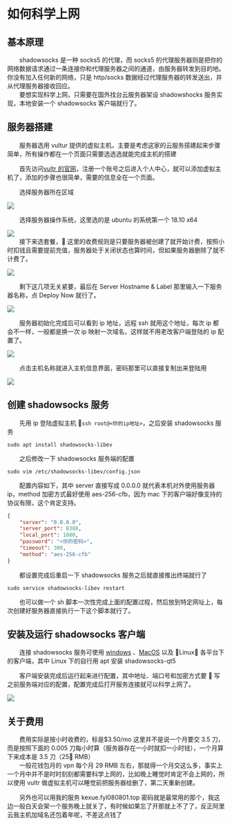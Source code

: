 # 如何科学上网

## 基本原理

&emsp;&emsp;shadowsocks 是一种 socks5 的代理，而 socks5 的代理服务器则是把你的网络数据请求通过一条连接你和代理服务器之间的通道，由服务器转发到目的地。你没有加入任何新的网络，只是 http/socks 数据经过代理服务器的转发送出，并从代理服务器接收回应。  
&emsp;&emsp;要想实现科学上网，只需要在国外找台云服务器架设 shadowshocks 服务实现，本地安装一个 shadowsocks 客户端就行了。

## 服务器搭建

&emsp;&emsp;服务器选用 vultur 提供的虚拟主机，主要是考虑这家的云服务搭建起来步骤简单，所有操作都在一个页面只需要选选选就能完成主机的搭建

&emsp;&emsp;首先访问[vultr 的官网](https://www.vultr.com)，注册一个账号之后进入个人中心，就可以添加虚拟主机了，添加的步骤也很简单，需要的信息全在一个页面。

&emsp;&emsp;选择服务器所在区域

![](https://ws1.sinaimg.cn/large/006tNbRwly1fx6hxtpe2tj31kw0xcdpo.jpg)

&emsp;&emsp;选择服务器操作系统，这里选的是 ubuntu 的系统第一个 18.10 x64

![](https://ws3.sinaimg.cn/large/006tNbRwly1fx6i19jl1rj31kw0ox11h.jpg)  
&emsp;&emsp;接下来选套餐， 这里的收费规则是只要服务器被创建了就开始计费，按照小时扣钱且需要提前充值，服务器处于关闭状态也算时间，但如果服务器删除了就不计费了。

![](https://ws4.sinaimg.cn/large/006tNbRwly1fx6i69fgyoj31kw0u6wrx.jpg)

&emsp;&emsp;剩下这几项无关紧要，最后在 Server Hostname & Label 那里输入一下服务器名称，点 Deploy Now 就行了。

![](https://ws3.sinaimg.cn/large/006tNbRwly1fx6ixetpgyj31kw14vagh.jpg)

&emsp;&emsp;服务器初始化完成后可以看到 ip 地址，远程 ssh 就用这个地址，每次 ip 都会不一样，一般都是换一次 ip 映射一次域名，这样就不用老改客户端登陆的 ip 配置了。

![](https://ws3.sinaimg.cn/large/006tNbRwly1fx6j1parqrj31kw0g8dj6.jpg)

&emsp;&emsp;点击主机名称就进入主机信息界面，密码那里可以直接复制出来登陆用

![](https://ws2.sinaimg.cn/large/006tNbRwly1fx6j6k3a9aj31kw0lhjx4.jpg)

## 创建 shadowsocks 服务

&emsp;&emsp;先用 ip 登陆虚拟主机 `ssh root@<你的ip地址>`，之后安装 shadowsocks 服务

```bash+lineNumbers:false
sudo apt install shadowsocks-libev
```

&emsp;&emsp;之后修改一下 shadowsocks 服务端的配置

```bash+lineNumbers:false
sudo vim /etc/shadowsocks-libev/config.json
```

&emsp;&emsp;配置内容如下，其中 server 直接写成 0.0.0.0 就代表本机对外使用服务器 ip，method 加密方式最好使用 aes-256-cfb，因为 mac 下的客户端好像支持的协议有限，这个肯定支持。

```json
{
    "server": "0.0.0.0",
    "server_port": 8388,
    "local_port": 1080,
    "password": "<你的密码>",
    "timeout": 300,
    "method": "aes-256-cfb"
}
```

&emsp;&emsp;都设置完成后重启一下 shadowsocks 服务之后就直接推出终端就行了

```bash+lineNumbers:false
sudo service shadowsocks-libev restart
```

&emsp;&emsp;也可以做一个 sh 脚本一次性完成上面的配置过程，然后放到特定网址上，每次创建好服务器直接执行一下这个脚本就行了。

## 安装及运行 shadowsocks 客户端

&emsp;&emsp;连接 shadowsocks 服务可使用
[windows](https://github.com/shadowsocks/shadowsocks-windows/releases)
、[MacOS](https://github.com/shadowsocks/shadowsocks-iOS/releases)
以及 Linux 各平台下的客户端，其中 Linux 下的自行用 apt 安装 shadowsocks-qt5

&emsp;&emsp;客户端安装完成后运行起来进行配置，其中地址、端口号和加密方式要  写之前服务端对应的配置，配置完成后打开服务连接就可以科学上网了。

![](https://ws2.sinaimg.cn/large/006tNbRwly1fx6k0di026j30so0i2773.jpg)

## 关于费用

&emsp;&emsp;费用实际是按小时收费的，标是\$3.50/mo 这里并不是说一个月要交 3.5 刀，而是按照下面的 0.005 刀每小时算（服务器存在一小时就扣一小时钱），一个月算下来成本是 3.5 刀（25 RMB）  
&emsp;&emsp;一般花钱包月的 vpn 每个月 29 RMB 左右，那就得一个月交这么多，事实上一个月中并不是时时刻刻都需要科学上网的，比如晚上睡觉时肯定不会上网的，所以使用 vultr 做虚拟主机可以睡觉前把服务器给删了，第二天重新创建。

&emsp;&emsp;另外也可以用我的服务 kexue.fyl080801.top 密码就是最常用的那个，我这边一般白天会架一个服务晚上就关了，有时候如果忘了开那就上不了了，反正阿里云我主机加域名还包着年呢，不差这点钱了
